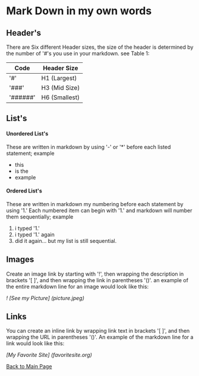 # Mark Down in my own words

## Header's
There are Six different Header sizes, the size of the header is determined by the number of '#'s you use in your markdown.  see Table 1:

Code|Header Size
----|----
'#'|H1 (Largest)
'###'|H3 (Mid Size)
'######'|H6 (Smallest)

## List's

#### Unordered List's
These are written in markdown by using '-' or '*' before each listed statement; example
- this
- is the
- example

#### Ordered List's
These are written in markdown my numbering before each statement by using '1.'
Each numbered item can begin with '1.' and markdown will number them sequentially; example
1. i typed '1.'
1. i typed '1.' again
1. did it again... but my list is still sequential.


## Images
Create an image link by starting with '!', then wrapping the description in brackets '[ ]', and then wrapping the link in parentheses '()'.  an example of the entire markdown line for an image would look like this:
>
*!*
*[See my Picture]*
*(picture.jpeg)*

## Links
You can create an inline link by wrapping link text in brackets '[ ]', and then wrapping the URL in parentheses '()'.  An example of the markdown line for a link would look like this:
>
*[My Favorite Site]*
*(favoritesite.org)*


[Back to Main Page](README.md)
